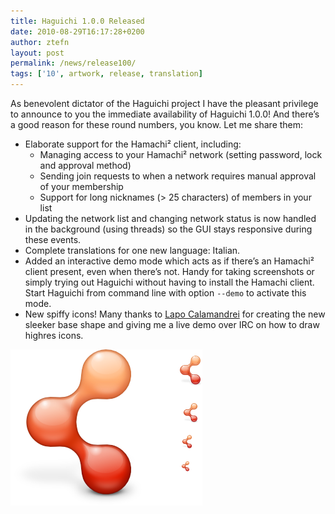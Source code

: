```yaml
---
title: Haguichi 1.0.0 Released
date: 2010-08-29T16:17:28+0200
author: ztefn
layout: post
permalink: /news/release100/
tags: ['10', artwork, release, translation]
---
```

As benevolent dictator of the Haguichi project I have the pleasant privilege to announce to you the immediate availability of Haguichi 1.0.0! And there&#8217;s a good reason for these round numbers, you know. Let me share them:

  * Elaborate support for the Hamachi² client, including: 
      * Managing access to your Hamachi² network (setting password, lock and approval method)
      * Sending join requests to when a network requires manual approval of your membership
      * Support for long nicknames (> 25 characters) of members in your list
  * Updating the network list and changing network status is now handled in the background (using threads) so the GUI stays responsive during these events.
  * Complete translations for one new language: Italian.
  * Added an interactive demo mode which acts as if there&#8217;s an Hamachi² client present, even when there&#8217;s not. Handy for taking screenshots or simply trying out Haguichi without having to install the Hamachi client. Start Haguichi from command line with option `--demo` to activate this mode.
  * New spiffy icons! Many thanks to <a href="https://launchpad.net/~calamandrei" target="_blank">Lapo Calamandrei</a> for creating the new sleeker base shape and giving me a live demo over IRC on how to draw highres icons.

<img class="aligncenter" src="/resources/100-haguichi-icon.png" alt="Haguichi icon" width="307" height="250" />
